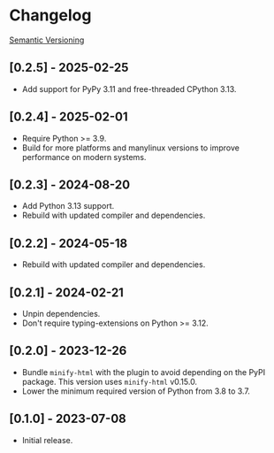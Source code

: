 # Changelog

[Semantic Versioning](https://semver.org/)

## [0.2.5] - 2025-02-25

- Add support for PyPy 3.11 and free-threaded CPython 3.13.

## [0.2.4] - 2025-02-01

- Require Python >= 3.9.
- Build for more platforms and manylinux versions to improve performance on modern systems.

## [0.2.3] - 2024-08-20

- Add Python 3.13 support.
- Rebuild with updated compiler and dependencies.

## [0.2.2] - 2024-05-18

- Rebuild with updated compiler and dependencies.

## [0.2.1] - 2024-02-21

- Unpin dependencies.
- Don't require typing-extensions on Python >= 3.12.

## [0.2.0] - 2023-12-26

- Bundle `minify-html` with the plugin to avoid depending on the PyPI package. This version uses `minify-html` v0.15.0.
- Lower the minimum required version of Python from 3.8 to 3.7.

## [0.1.0] - 2023-07-08

- Initial release.
